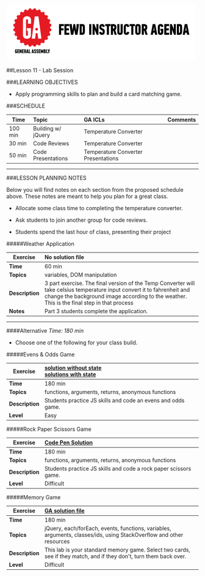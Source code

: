 ![GeneralAssemb.ly](../../img/icons/instr_agenda.png)


##Lesson 11 - Lab Session 


###LEARNING OBJECTIVES

*	Apply programming skills to plan and build a card matching game.


###SCHEDULE

| Time        | Topic| GA ICLs| Comments |
| ------------- |:-------------|:-------------------|:----------------|
| 100 min | Building w/ jQuery | Temperature Converter |
| 30 min  | Code Reviews | Temperature Converter |
| 50 min  | Code Presentations | Temperature Converter Presentations |

---

###LESSON PLANNING NOTES

Below you will find notes on each section from the proposed schedule above. These notes are  meant to help you plan for a great class.


*	Allocate some class time to completing the temperature converter.

*	Ask students to join another group for code reviews.

*	Students spend the last hour of class, presenting their project
	

#####Weather Application

| Exercise | No solution file|
| ------------- |:-------------|
| __Time__ | 60 min | 
| __Topics__ | variables, DOM manipulation | 
| __Description__| 3 part exercise. The final version of the Temp Converter will take celsius temperature input convert it to  fahrenheit and change the background image according to the weather. This is the final step in that process|    
| __Notes__| Part 3 students complete the application. |  


---


####Alternative
_Time: 180 min_

*	Choose one of the following for your class build. 

#####Evens & Odds Game

| Exercise | [solution without state](http://codepen.io/nevan/pen/KFhkj) <br> [solutions with state](http://codepen.io/nevan/details/bKani)|
| ------------- |:-------------|
| __Time__ | 180 min | 
| __Topics__ | functions, arguments, returns, anonymous functions  | 
| __Description__| Students practice JS skills and code an evens and odds game.|   
| __Level__| Easy | 
 
 
#####Rock Paper Scissors Game

| Exercise | [Code Pen Solution](http://codepen.io/nevan/pen/zChrG) |
| ------------- |:-------------|
| __Time__ | 180 min  | 
| __Topics__ | functions, arguments, returns, anonymous functions  | 
| __Description__| Students practice JS skills and code a rock paper scissors game.|   
| __Level__| Difficult  | 
 

#####Memory Game

| Exercise | [GA solution file](solutions/matching)|
| ------------- |:-------------|
| __Time__ |  180 min | 
| __Topics__ |  jQuery, each/forEach, events, functions, variables, arguments, classes/ids, using StackOverflow and other resources | 
| __Description__| This lab is your standard memory game. Select two cards, see if they match, and if they don't, turn them back over. |    
| __Level__| Difficult  | 



